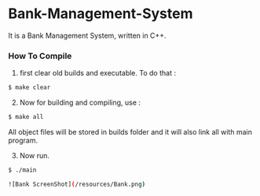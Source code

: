 # Bank-Management-System
It is a Bank Management System, written in C++.

### How To Compile
1. first clear old builds and executable.
To do that :
```bash
$ make clear
```
2. Now for building and compiling, use :
```bash
$ make all
```
All object files will be stored in builds folder and it will also link all with main program.

3. Now run.
```bash
$ ./main

![Bank ScreenShot](/resources/Bank.png)
